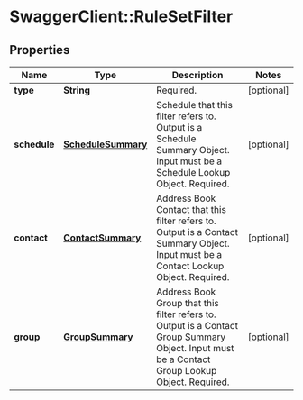 # SwaggerClient::RuleSetFilter

## Properties
Name | Type | Description | Notes
------------ | ------------- | ------------- | -------------
**type** | **String** | Required. | [optional] 
**schedule** | [**ScheduleSummary**](ScheduleSummary.md) | Schedule that this filter refers to. Output is a Schedule Summary Object. Input must be a Schedule Lookup Object. Required. | [optional] 
**contact** | [**ContactSummary**](ContactSummary.md) | Address Book Contact that this filter refers to. Output is a Contact Summary Object. Input must be a Contact Lookup Object. Required. | [optional] 
**group** | [**GroupSummary**](GroupSummary.md) | Address Book Group that this filter refers to. Output is a Contact Group Summary Object. Input must be a Contact Group Lookup Object. Required. | [optional] 


